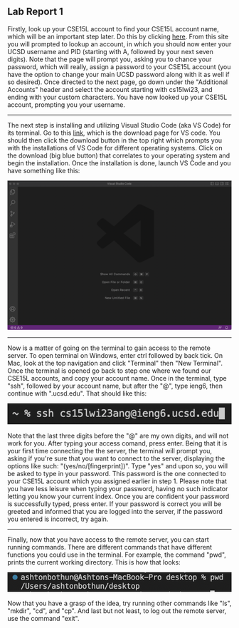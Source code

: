 ## Lab Report 1
Firstly, look up your CSE15L account to find your CSE15L account name, which will be an important step later. Do this by clicking [here](https://sdacs.ucsd.edu/~icc/index.php). From this site you will prompted to lookup an account, in which you should now enter your UCSD username and PID (starting with A, followed by your next seven digits). Note that the page will prompt you, asking you to chance your password, which will really, assign a password to your CSE15L account (you have the option to change your main UCSD password along with it as well if so desired). Once directed to the next page, go down under the "Additional Accounts" header and select the account starting with cs15lwi23, and ending with your custom characters. You have now looked up your CSE15L account, prompting you your username. 

---

The next step is installing and utilizing Visual Studio Code (aka VS Code) for its terminal. Go to this [link](https://code.visualstudio.com/), which is the download page for VS code. You should then click the download button in the top right which prompts you with the installations of VS Code for different operating systems. Click on the download (big blue button) that correlates to your operating system and begin the installation. Once the installation is done, launch VS Code and you have something like this:

![Image](VShome.jpg)

--- 

Now is a matter of going on the terminal to gain access to the remote server. To open terminal on Windows, enter ctrl followed by back tick. On Mac, look at the top navigation and click "Terminal" then "New Terminal". Once the terminal is opened go back to step one where we found our CSE15L accounts, and copy your account name. Once in the terminal, type "ssh", followed by your account name, but after the "@", type ieng6, then continue with ".ucsd.edu". That should like this: 

![Image](access.png)

Note that the last three digits before the "@" are my own digits, and will not work for you. After typing your access comand, press enter. Being that it is your first time connecting the the server, the terminal will prompt you, asking if you're sure that you want to connect to the server, displaying the options like such: "(yes/no/[fingerprint])". Type "yes" and upon so, you will be asked to type in your password. This password is the one connected to your CSE15L account which you assigned earlier in step 1. Please note that you have less leisure when typing your password, having no such indicator letting you know your current index. Once you are confident your password is successfully typed, press enter. If your password is correct you will be greeted and informed that you are logged into the server, if the password you entered is incorrect, try again. 

--- 

Finally, now that you have access to the remote server, you can start running commands. There are different commands that have different functions you could use in the terminal. For example, the command "pwd", prints the current working directory. This is how that looks: 

![Image](pwdCommand.png)

Now that you have a grasp of the idea, try running other commands like "ls", "mkdir", "cd", and "cp". And last but not least, to log out the remote server, use the command "exit". 
